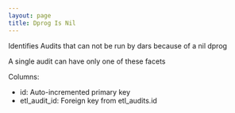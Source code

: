 ```yaml
---
layout: page
title: Dprog Is Nil
---
```


Identifies Audits that can not be run by dars because of a nil dprog

A single audit can have only one of these facets

Columns:
- id: Auto-incremented primary key
- etl_audit_id: Foreign key from etl_audits.id
